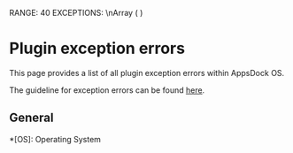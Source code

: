 
RANGE: 40
EXCEPTIONS: \nArray
(
)

# Plugin exception errors

This page provides a list of all plugin exception errors within AppsDock OS.

The guideline for exception errors can be found [here](../../gettingstarted/guidelines/exception-errors).

## General



*[OS]: Operating System
